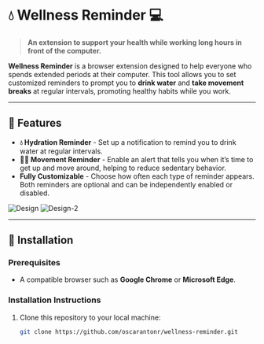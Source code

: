 # 💧 Wellness Reminder 💻

> **An extension to support your health while working long hours in front of the computer.**

**Wellness Reminder** is a browser extension designed to help everyone who spends extended periods at their computer. This tool allows you to set customized reminders to prompt you to **drink water** and **take movement breaks** at regular intervals, promoting healthy habits while you work.

---

## 🌟 Features

-   **💧 Hydration Reminder** - Set up a notification to remind you to drink water at regular intervals.
-   **🏃‍♂️ Movement Reminder** - Enable an alert that tells you when it’s time to get up and move around, helping to reduce sedentary behavior.
-   **Fully Customizable** - Choose how often each type of reminder appears. Both reminders are optional and can be independently enabled or disabled.

![Design](https://github.com/user-attachments/assets/3cc1e2f1-af26-4e0d-85a5-ed85673b758b)
![Design-2](https://github.com/user-attachments/assets/4ae3270f-08b3-4955-8a6c-5e5c2e60dd93)

---

## 🚀 Installation

### Prerequisites

-   A compatible browser such as **Google Chrome** or **Microsoft Edge**.

### Installation Instructions

1. Clone this repository to your local machine:
    ```bash
    git clone https://github.com/oscarantonr/wellness-reminder.git
    ```
